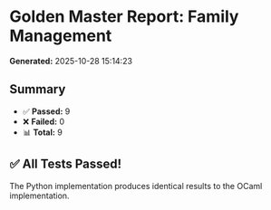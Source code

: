 # Golden Master Report: Family Management

**Generated:** 2025-10-28 15:14:23

## Summary

- ✅ **Passed:** 9
- ❌ **Failed:** 0
- 📊 **Total:** 9

## ✅ All Tests Passed!

The Python implementation produces identical results to the OCaml implementation.

